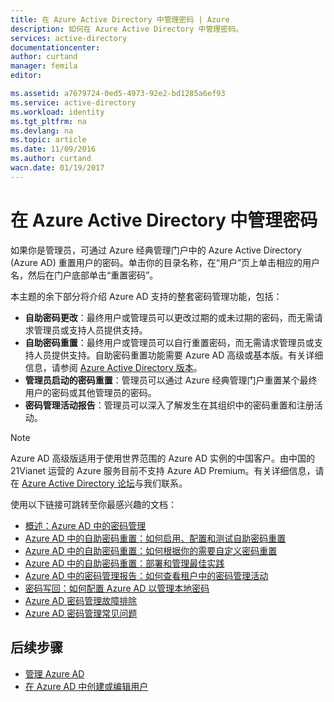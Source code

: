 ```yaml
---
title: 在 Azure Active Directory 中管理密码 | Azure
description: 如何在 Azure Active Directory 中管理密码。
services: active-directory
documentationcenter: 
author: curtand
manager: femila
editor: 

ms.assetid: a7679724-0ed5-4973-92e2-bd1285a6ef93
ms.service: active-directory
ms.workload: identity
ms.tgt_pltfrm: na
ms.devlang: na
ms.topic: article
ms.date: 11/09/2016
ms.author: curtand
wacn.date: 01/19/2017
---
```


# 在 Azure Active Directory 中管理密码
如果你是管理员，可通过 Azure 经典管理门户中的 Azure Active Directory (Azure AD) 重置用户的密码。单击你的目录名称，在“用户”页上单击相应的用户名，然后在门户底部单击“重置密码”。

本主题的余下部分将介绍 Azure AD 支持的整套密码管理功能，包括：

- **自助密码更改**：最终用户或管理员可以更改过期的或未过期的密码，而无需请求管理员或支持人员提供支持。
- **自助密码重置**：最终用户或管理员可以自行重置密码，而无需请求管理员或支持人员提供支持。自助密码重置功能需要 Azure AD 高级或基本版。有关详细信息，请参阅 [Azure Active Directory 版本](./active-directory-editions.md)。
- **管理员启动的密码重置**：管理员可以通过 Azure 经典管理门户重置某个最终用户的密码或其他管理员的密码。
- **密码管理活动报告**：管理员可以深入了解发生在其组织中的密码重置和注册活动。

> [!NOTE]
Azure AD 高级版适用于使用世界范围的 Azure AD 实例的中国客户。由中国的 21Vianet 运营的 Azure 服务目前不支持 Azure AD Premium。有关详细信息，请在 [Azure Active Directory 论坛](https://feedback.azure.com/forums/169401-azure-active-directory/)与我们联系。

使用以下链接可跳转至你最感兴趣的文档：

- [概述：Azure AD 中的密码管理](./active-directory-passwords-how-it-works.md)
- [Azure AD 中的自助密码重置：如何启用、配置和测试自助密码重置](./active-directory-passwords-getting-started.md#enable-users-to-reset-their-azure-ad-passwords/)
- [Azure AD 中的自助密码重置：如何根据你的需要自定义密码重置](./active-directory-passwords-customize.md)
- [Azure AD 中的自助密码重置：部署和管理最佳实践](./active-directory-passwords-best-practices.md)
- [Azure AD 中的密码管理报告：如何查看租户中的密码管理活动](./active-directory-passwords-get-insights.md)
- [密码写回：如何配置 Azure AD 以管理本地密码](./active-directory-passwords-getting-started.md#enable-users-to-reset-or-change-their-ad-passwords/)
- [Azure AD 密码管理故障排除](./active-directory-passwords-troubleshoot.md)
- [Azure AD 密码管理常见问题](./active-directory-passwords-faq.md)

## 后续步骤
- [管理 Azure AD](./active-directory-administer.md)
- [在 Azure AD 中创建或编辑用户](./active-directory-create-users.md)

<!---HONumber=Mooncake_1205_2016-->
